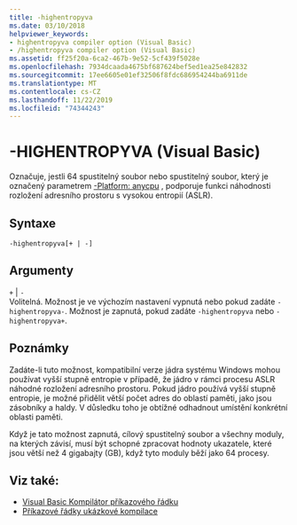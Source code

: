 ```yaml
---
title: -highentropyva
ms.date: 03/10/2018
helpviewer_keywords:
- highentropyva compiler option (Visual Basic)
- /highentropyva compiler option (Visual Basic)
ms.assetid: ff25f20a-6ca2-467b-9e52-5cf439f5028e
ms.openlocfilehash: 7934dcaada4675bf687624bef5ed1ea25e842832
ms.sourcegitcommit: 17ee6605e01ef32506f8fdc686954244ba6911de
ms.translationtype: MT
ms.contentlocale: cs-CZ
ms.lasthandoff: 11/22/2019
ms.locfileid: "74344243"
---
```

# <a name="-highentropyva-visual-basic"></a>-HIGHENTROPYVA (Visual Basic)
Označuje, jestli 64 spustitelný soubor nebo spustitelný soubor, který je označený parametrem [-Platform: anycpu](../../../visual-basic/reference/command-line-compiler/platform.md) , podporuje funkci náhodnosti rozložení adresního prostoru s vysokou entropií (ASLR).  
  
## <a name="syntax"></a>Syntaxe  
  
```console  
-highentropyva[+ | -]  
```  
  
## <a name="arguments"></a>Argumenty  
 `+` &#124; `-`  
 Volitelná. Možnost je ve výchozím nastavení vypnutá nebo pokud zadáte `-highentropyva-`. Možnost je zapnutá, pokud zadáte `-highentropyva` nebo `-highentropyva+`.  
  
## <a name="remarks"></a>Poznámky  
 Zadáte-li tuto možnost, kompatibilní verze jádra systému Windows mohou používat vyšší stupně entropie v případě, že jádro v rámci procesu ASLR náhodné rozložení adresního prostoru. Pokud jádro používá vyšší stupně entropie, je možné přidělit větší počet adres do oblastí paměti, jako jsou zásobníky a haldy. V důsledku toho je obtížné odhadnout umístění konkrétní oblasti paměti.  
  
 Když je tato možnost zapnutá, cílový spustitelný soubor a všechny moduly, na kterých závisí, musí být schopné zpracovat hodnoty ukazatele, které jsou větší než 4 gigabajty (GB), když tyto moduly běží jako 64 procesy.  
  
## <a name="see-also"></a>Viz také:

- [Visual Basic Kompilátor příkazového řádku](../../../visual-basic/reference/command-line-compiler/index.md)
- [Příkazové řádky ukázkové kompilace](../../../visual-basic/reference/command-line-compiler/sample-compilation-command-lines.md)
